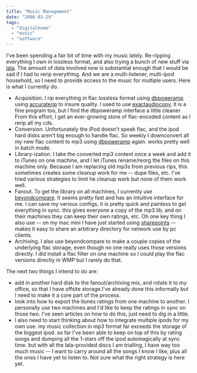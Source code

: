 ```yaml
---
title: "Music Management"
date: "2006-03-29"
tags: 
  - "digitalhome"
  - "music"
  - "software"
---
```


I've been spending a fair bit of time with my music lately. Re-ripping everything I own in lossless format, and also trying a bunch of new stuff via [lala](http://www.lala.com). The amount of data involved now is substantial enough that I would be sad if I had to rerip everything. And we are a multi-listener, multi-ipod household, so I need to provide access to the music for multiple users. Here is what I currently do.

- Acquisition. I rip everything in flac lossless format using [dbpoweramp](http://www.dbpoweramp.com/) using [accuraterip](http://www.accuraterip.com/) to insure quality. I used to use [exactaudiocopy](http://www.exactaudiocopy.de/), it is a fine program too, but I find the dbpoweramp interface a little cleaner. From this effort, I get an ever-growing store of flac-encoded content as I rerip all my cds.
- Conversion. Unfortunately the iPod doesn't speak flac, and the ipod hard disks aren't big enough to handle flac. So weekly I downconvert all my new flac content to mp3 using [dbpoweramp](http://www.dbpoweramp.com/) again. works pretty well in batch mode.
- Library-ization. I take the converted mp3 content once a week and add it to iTunes on one machine, and I let iTunes rename/reorg the files on this machine only. Because I am replacing old mp3s from previous rips, this sometimes creates some cleanup work for me -- dupe files, etc. I've tried various strategies to limit he cleanup work but none of them work well.
- Fanout. To get the library on all machines, I currently use [beyondcompare](http://www.scootersoftware.com/). It seems pretty fast and has an intuitive interface for me. I can save my various configs, it is pretty quick and painless to get everything in sync. this gives everyone a copy of the mp3 lib, and on their machines they can keep their own ratings, etc. Oh one key thing I also use -- on my mac mini I have just started using [sharepoints](http://www.hornware.com/sharepoints/) -- makes it easy to share an arbitrary directory for network use by pc clients.
- Archiving. I also use beyondcompare to make a couple copies of the underlying flac storage, even though no one really uses those versions directly. I did install a flac filter on one machine so I could play the flac versions directly in WMP but I rarely do that.

The next two things I intend to do are:

- add in another hard disk to the fanout/archiving mix, and rotate it to my office, so that I have offsite storage.I've already done this informally but I need to make it a core part of the process.
- look into how to export the itunes ratings from one machine to another. I personally use two machines and I'd like to keep the ratings in sync on those two. I've seen articles on how to do this, just need to dig in a little.
- I also need to start thinking about how to integrate multiple ipods for my own use. my music collection in mp3 format far exceeds the storage of the biggest ipod. so far I've been able to keep on top of this by rating songs and dumping all the 1-stars off the ipod automagically at sync time. but with all the lala-provided discs I am trialling, I have way too much music -- I want to carry around all the songs I know I like, plus all the ones I have yet to listen to. Not sure what the right strategy is here yet.
